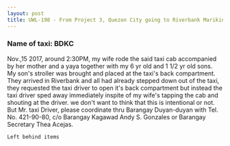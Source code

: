 ```yaml
---
layout: post
title: UWL-198 - From Project 3, Quezon City going to Riverbank Marikina 
---
```


### Name of taxi: BDKC 


Nov.,15 2017, around 2:30PM, my wife rode the said taxi cab accompanied by her mother and a yaya together with my 6 yr old and 1 1/2 yr old sons. My son's stroller was brought and placed at the taxi's back compartment. They arrived in Riverbank and all had already stepped down out of the taxi, they requested the taxi driver to open it's back compartment but instead the taxi driver sped away immediately inspite of my wife's tapping the cab and shouting at the driver. we don't want to think that this is intentional or not. But Mr. taxi Driver, please coordinate thru Barangay Duyan-duyan with Tel. No. 421-90-80,  c/o Barangay Kagawad Andy S. Gonzales or Barangay Secretary Thea Acejas.     

```Left behind items```

